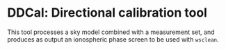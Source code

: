 # DDCal: Directional calibration tool

This tool processes a sky model combined with a measurement set, and produces as output an ionospheric phase screen to be used with `wsclean`.
